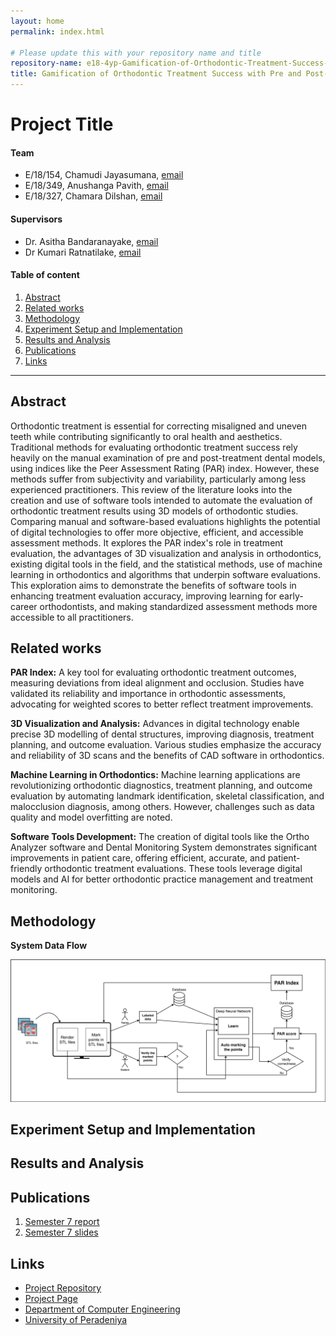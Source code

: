 ```yaml
---
layout: home
permalink: index.html

# Please update this with your repository name and title
repository-name: e18-4yp-Gamification-of-Orthodontic-Treatment-Success-with-Pre-and-Post-Dental-Models
title: Gamification of Orthodontic Treatment Success with Pre and Post-Dental Models
---
```


# Project Title

#### Team

- E/18/154, Chamudi Jayasumana, [email](mailto:e18154@eng.pdn.ac.lk)
- E/18/349, Anushanga Pavith, [email](mailto:e18349@eng.pdn.ac.lk)
- E/18/327, Chamara Dilshan, [email](mailto:e18327@eng.pdn.ac.lk)

#### Supervisors

- Dr. Asitha Bandaranayake, [email](mailto:asithab@eng.pdn.ac.lk)
- Dr Kumari Ratnatilake, [email](mailto:ksandamala2002@dental.pdn.ac.lk)

#### Table of content

1. [Abstract](#abstract)
2. [Related works](#related-works)
3. [Methodology](#methodology)
4. [Experiment Setup and Implementation](#experiment-setup-and-implementation)
5. [Results and Analysis](#results-and-analysis)
6. [Publications](#publications)
7. [Links](#links)

---

## Abstract
Orthodontic treatment is essential for correcting misaligned and uneven teeth while contributing significantly to oral health and aesthetics. Traditional methods for evaluating orthodontic treatment success rely heavily on the manual examination of pre and post-treatment dental models, using indices like the Peer Assessment Rating (PAR) index. However, these methods suffer from subjectivity and variability, particularly among less experienced practitioners. This review of the literature looks into the creation and use of software tools intended to automate the evaluation of orthodontic treatment results using 3D models of orthodontic studies. Comparing manual and software-based evaluations highlights the potential of digital technologies to offer more objective, efficient, and accessible assessment methods. It explores the PAR index's role in treatment evaluation, the advantages of 3D visualization and analysis in orthodontics, existing digital tools in the field, and the statistical methods, use of machine learning in orthodontics and algorithms that underpin software evaluations. This exploration aims to demonstrate the benefits of software tools in enhancing treatment evaluation accuracy, improving learning for early-career orthodontists, and making standardized assessment methods more accessible to all practitioners.

## Related works
**PAR Index:** A key tool for evaluating orthodontic treatment outcomes, measuring deviations from ideal alignment and occlusion. Studies have validated its reliability and importance in orthodontic assessments, advocating for weighted scores to better reflect treatment improvements.

**3D Visualization and Analysis:** Advances in digital technology enable precise 3D modelling of dental structures, improving diagnosis, treatment planning, and outcome evaluation. Various studies emphasize the accuracy and reliability of 3D scans and the benefits of CAD software in orthodontics.

**Machine Learning in Orthodontics:** Machine learning applications are revolutionizing orthodontic diagnostics, treatment planning, and outcome evaluation by automating landmark identification, skeletal classification, and malocclusion diagnosis, among others. However, challenges such as data quality and model overfitting are noted.

**Software Tools Development:** The creation of digital tools like the Ortho Analyzer software and Dental Monitoring System demonstrates significant improvements in patient care, offering efficient, accurate, and patient-friendly orthodontic treatment evaluations. These tools leverage digital models and AI for better orthodontic practice management and treatment monitoring.

## Methodology
**System Data Flow**

![Data Flow](images/DataFlow.png)

## Experiment Setup and Implementation

## Results and Analysis

## Publications
1. [Semester 7 report](https://docs.google.com/document/d/16jnZlhk0vevTFfMshj0TkNXyewa5vGLhrcHlM-IsdBY/edit?usp=sharing)
2. [Semester 7 slides](https://docs.google.com/presentation/d/1vz0wW-GlwQxTWEFvoMyyUm7zuoV5Qpjl5DdTDVKUv8Y/edit?usp=sharing)
<!-- 3. [Semester 8 report](./) -->
<!-- 4. [Semester 8 slides](./) -->
<!-- 5. Author 1, Author 2 and Author 3 "Research paper title" (2021). [PDF](./). -->


## Links
- [Project Repository](https://github.com/cepdnaclk/e18-4yp-Gamification-of-Orthodontic-Treatment-Success-with-Pre-and-Post-Dental-Models)
- [Project Page](https://cepdnaclk.github.io/e18-4yp-Gamification-of-Orthodontic-Treatment-Success-with-Pre-and-Post-Dental-Models/)
- [Department of Computer Engineering](http://www.ce.pdn.ac.lk/)
- [University of Peradeniya](https://eng.pdn.ac.lk/)

